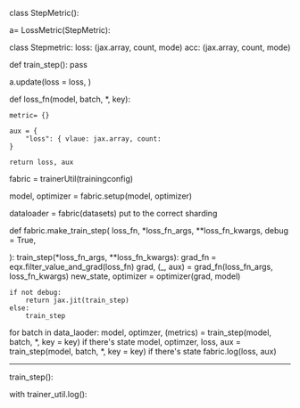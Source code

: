 class StepMetric():
    
a= LossMetric(StepMetric):

class Stepmetric:
    loss: (jax.array, count, mode)
    acc: (jax.array, count, mode)

def train_step():
    pass


a.update(loss = loss, )

def loss_fn(model, batch, *, key):

    metric= {}

    aux = {
        "loss": { vlaue: jax.array, count:  
    }

    return loss, aux


fabric = trainerUtil(trainingconfig)

model, optimizer = fabric.setup(model, optimizer)

dataloader = fabric(datasets) put to the correct sharding



def fabric.make_train_step(
    loss_fn,
    *loss_fn_args,
    **loss_fn_kwargs,
    debug = True,

):
    train_step(*loss_fn_args, **loss_fn_kwargs):
        grad_fn = eqx.filter_value_and_grad(loss_fn)
        grad, (_, aux) = grad_fn(loss_fn_args, loss_fn_kwargs)
        new_state, optimizer = optimizer(grad, model)
        
    if not debug:
        return jax.jit(train_step)
    else:
        train_step

for batch in data_laoder:
    model, optimzer, (metrics) = train_step(model, batch, *, key = key) if there's state
    model, optimzer, loss, aux = train_step(model, batch, *, key = key) if there's state
    fabric.log(loss, aux)

---------


train_step():
    


with trainer_util.log():
    


